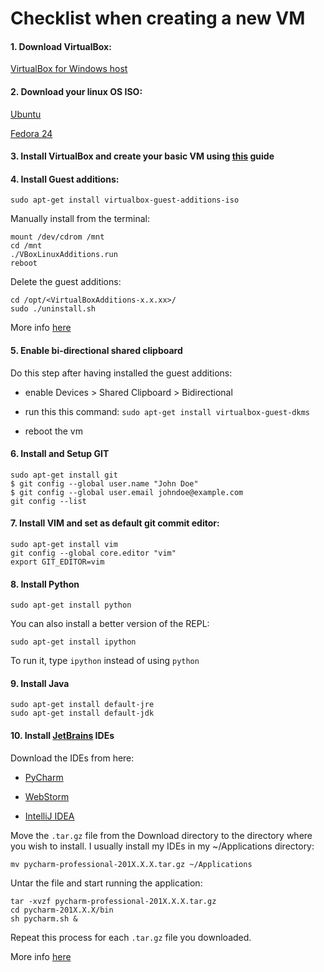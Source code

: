 # Checklist when creating a new VM

#### 1. Download VirtualBox:
[VirtualBox for Windows host](https://www.virtualbox.org/wiki/Downloads)

#### 2. Download your linux OS ISO:
[Ubuntu](https://www.ubuntu.com/download/desktop)

[Fedora 24](http://www.tejasbarot.com/2016/06/22/download-fedora-24-final-cd-dvd-iso-32-bit-x86_64/)

#### 3. Install VirtualBox and create your basic VM using [this](https://www.wikihow.com/Install-Ubuntu-on-VirtualBox) guide

#### 4. Install Guest additions:

`sudo apt-get install virtualbox-guest-additions-iso`

Manually install from the terminal:

```
mount /dev/cdrom /mnt
cd /mnt
./VBoxLinuxAdditions.run
reboot
```

Delete the guest additions:

```
cd /opt/<VirtualBoxAdditions-x.x.xx>/
sudo ./uninstall.sh
```

More info [here](https://askubuntu.com/a/22745)

#### 5. Enable bi-directional shared clipboard

Do this step after having installed the guest additions:

* enable Devices > Shared Clipboard > Bidirectional

* run this this command: `sudo apt-get install virtualbox-guest-dkms`

* reboot the vm

#### 6. Install and Setup **GIT**

```
sudo apt-get install git
$ git config --global user.name "John Doe"
$ git config --global user.email johndoe@example.com
git config --list
```

#### 7. Install VIM and set as default git commit editor:

```
sudo apt-get install vim
git config --global core.editor "vim"
export GIT_EDITOR=vim
```


#### 8. Install Python

`sudo apt-get install python`

You can also install a better version of the REPL:

`sudo apt-get install ipython`

To run it, type `ipython` instead of using `python`


#### 9. Install Java

```
sudo apt-get install default-jre
sudo apt-get install default-jdk
```


#### 10. Install [JetBrains](https://www.jetbrains.com/) IDEs

Download the IDEs from here:

* [PyCharm](https://www.jetbrains.com/pycharm/download/#section=linux)

* [WebStorm](https://www.jetbrains.com/webstorm/download/#section=linux)

* [IntelliJ IDEA](https://www.jetbrains.com/idea/download/#section=linux)

Move the `.tar.gz` file from the Download directory to the directory where you wish to install. I usually install my IDEs in my ~/Applications directory:

`mv pycharm-professional-201X.X.X.tar.gz ~/Applications`

Untar the file and start running the application:

```
tar -xvzf pycharm-professional-201X.X.X.tar.gz
cd pycharm-201X.X.X/bin
sh pycharm.sh &
```

Repeat this process for each `.tar.gz` file you downloaded.

More info [here](https://www.lifewire.com/how-to-install-the-pycharm-python-ide-in-linux-4091033)
